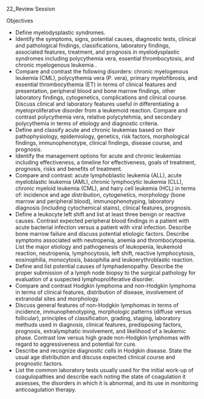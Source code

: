22_Review Session

Objectives

* Define myelodysplastic syndromes.
* Identify the symptoms, signs, potential causes, diagnostic tests, clinical and pathological findings, classifications, laboratory findings, associated features, treatment, and prognosis in myelodysplastic syndromes including polycythemia vera, essential thrombocytosis, and chronic myelogenous leukemia .
* Compare and contrast the following disorders: chronic myelogenous leukemia (CML), polycythemia vera (P. vera), primary myelofibrosis, and essential thrombocythemia (ET) in terms of clinical features and presentation, peripheral blood and bone marrow findings, other laboratory findings, cytogenetics, complications and clinical course. Discuss clinical and laboratory features useful in differentiating a myeloproliferative disorder from a leukemoid reaction. Compare and contrast polycythemia vera, relative polycytehmia, and secondary polycythemia in terms of etiology and diagnostic criteria.
* Define and classify acute and chronic leukemias based on their pathophysiology, epidemiology, genetics, risk factors, morphological findings, immunophenotype, clinical findings, disease course, and prognosis.
* Identify the management options for acute and chronic leukemias including effectiveness, a timeline for effectiveness, goals of treatment, prognosis, risks and benefits of treatment.
* Compare and contrast: acute lymphoblastic leukemia (ALL), acute myeloblastic leukemia (AML), chronic lymphocytic leukemia (CLL), chronic myeloid leukemia (CML), and hairy cell leukemia (HCL) in terms of: incidence and age distribution, cytogenetics, morphology (bone marrow and peripheral blood), immunophenotyping, laboratory diagnosis (including cytochemical stains), clinical features, prognosis.
* Define a leukocyte left shift and list at least three benign or reactive causes. Contrast expected peripheral blood findings in a patient with acute bacterial infection versus a patient with viral infection. Describe bone marrow failure and discuss potential etiologic factors. Describe symptoms associated with neutropenia, anemia and thrombocytopenia. List the major etiology and pathogenesis of leukopenia, leukemoid reaction, neutropenia, lymphocytosis, left shift, reactive lymphocytosis, eosinophilia, monocytosis, basophilia and leukoerythroblastic reaction.
* Define and list potential causes of lymphadenopathy. Describe the proper submission of a lymph node biopsy to the surgical pathology for evaluation of a suspected lymphoproliferative disorder.
* Compare and contrast Hodgkin lymphoma and non-Hodgkin lymphoma in terms of clinical features, distribution of disease, involvement of extranodal sites and morphology.
* Discuss general features of non-Hodgkin lymphomas in terms of incidence, immunophenotyping, morphologic patterns (diffuse versus follicular), principles of classification, grading, staging, laboratory methuds used in diagnosis, clinical features, predisposing factors, prognosis, extralymphatic involvement, and likelihood of a leukemic phase. Contrast low versus high grade non-Hodgkin lymphomas with regard to aggressiveness and potential for cure.
* Describe and recognize diagnostic cells in Hodgkin disease. State the usual age distribution and discuss expected clinical course and prognostic factors.
* List the common laboratory tests usually used for the initial work-up of coagulopathies and describe each noting the state of coagulation it assesses, the disorders in which it is abnormal, and its use in monitoring anticoagulation therapy.

